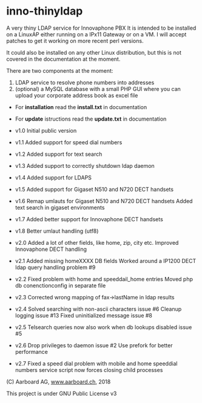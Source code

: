 # inno-thinyldap
A very thiny LDAP service for Innovaphone PBX
It is intended to be installed on a LinuxAP
either running on a IPx11 Gateway or on a VM.
I will accept patches to get it working on more recent perl versions.

It could also be installed on any other Linux 
distribution, but this is not covered in the
documentation at the moment.

There are two components at the moment:
1. LDAP service to resolve phone numbers into addresses
2. (optional) a MySQL database with a small PHP GUI where
    you can upload your corporate address book as excel file

- For **installation** read the **install.txt** in documentation
- For **update** istructions read the **update.txt** in documentation

- v1.0 Initial public version
- v1.1 Added support for speed dial numbers
- v1.2 Added support for text search
- v1.3 Added support to correctly shutdown ldap daemon
- v1.4 Added support for LDAPS
- v1.5 Added support for Gigaset N510 and N720 DECT handsets
- v1.6 Remap umlauts for Gigaset N510 and N720 DECT handsets
       Added text search in gigaset environments
- v1.7 Added better support for Innovaphone DECT handsets
- v1.8 Better umlaut handling (utf8)
- v2.0 Added a lot of other fields, like home, zip, city etc.
       Improved Innovaphone DECT handling
- v2.1 Added missing homeXXXX DB fields
       Worked around a IP1200 DECT ldap query handling problem #9
- v2.2 Fixed problem with home and speeddail_home entries
	   Moved php db conenctionconfig in separate file
- v2.3 Corrected wrong mapping of fax->lastName in ldap results
- v2.4 Solved searching with non-ascii characters issue #6
       Cleanup logging issue #13
	   Fixed uninitialized message issue #8
- v2.5 Telsearch queries now also work when db lookups disabled issue #5
- v2.6 Drop privileges to daemon issue #2
       Use prefork for better performance
- v2.7 Fixed a speed dial problem with mobile and home speeddial numbers
       service script now forces closing child processes
	 
(C) Aarboard AG, www.aarboard.ch, 2018

This project is under GNU Public License v3